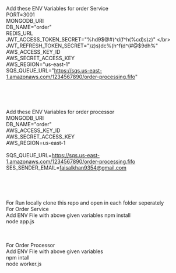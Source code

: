 Add these ENV Variables for order Service </br>
PORT=3001  </br>
MONGODB_URI </br>
DB_NAME="order"  </br>
REDIS_URL  </br>
JWT_ACCESS_TOKEN_SECRET="%hd9$@#(^d(f^h(%cd)s)z)" </br>
JWT_REFRESH_TOKEN_SECRET=")z)s)dc%(h^f(d^(#@$9dh%" </br>
AWS_ACCESS_KEY_ID  </br>
AWS_SECRET_ACCESS_KEY    </br>
AWS_REGION="us-east-1"  </br>
SQS_QUEUE_URL="https://sqs.us-east-1.amazonaws.com/1234567890/order-processing.fifo"  </br>

</br>
</br>
</br>

Add these ENV Variables for order processor </br>
MONGODB_URI  </br>
DB_NAME="order"  </br>
AWS_ACCESS_KEY_ID  </br>
AWS_SECRET_ACCESS_KEY  </br>
AWS_REGION=us-east-1  </br>  
SQS_QUEUE_URL=https://sqs.us-east-1.amazonaws.com/1234567890/order-processing.fifo  </br>
SES_SENDER_EMAIL=faisalkhan9354@gmail.com  </br>

</br>
</br>
</br>

For Run locally clone this repo and open in each folder seperately  </br>
For Order Service </br>
Add ENV File with above given variables
npm install  </br>
node app.js   </br>

</br>
</br>
For Order Processor </br>
Add ENV File with above given variables
</br>
npm intall </br>
node worker.js   </br>
